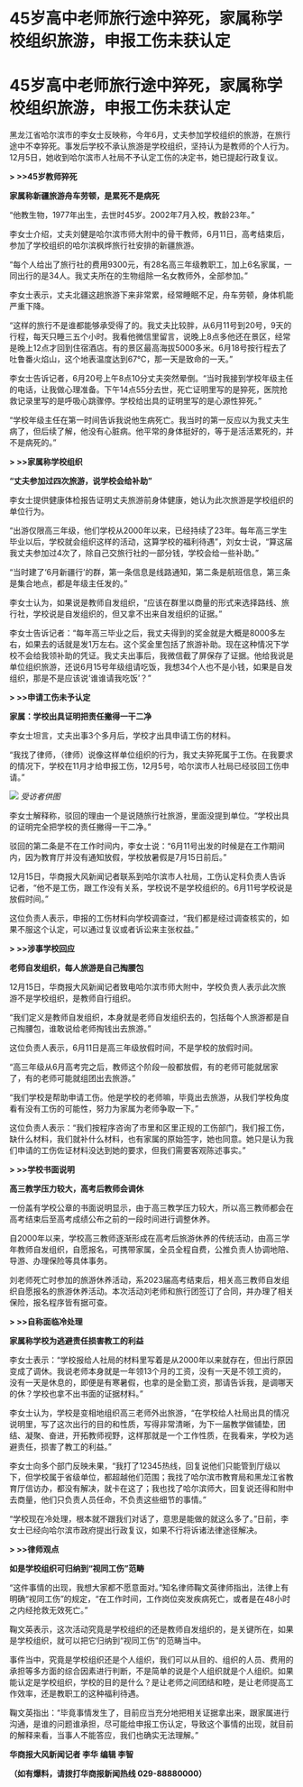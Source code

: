 # 45岁高中老师旅行途中猝死，家属称学校组织旅游，申报工伤未获认定

# 45岁高中老师旅行途中猝死，家属称学校组织旅游，申报工伤未获认定

黑龙江省哈尔滨市的李女士反映称，今年6月，丈夫参加学校组织的旅游，在旅行途中不幸猝死。事发后学校不承认旅游是学校组织，坚持认为是教师的个人行为。12月5日，她收到哈尔滨市人社局不予认定工伤的决定书，她已提起行政复议。

**> >>45岁教师猝死**

**家属称新疆旅游舟车劳顿，是累死不是病死**

“他教生物，1977年出生，去世时45岁。2002年7月入校，教龄23年。”

李女士介绍，丈夫刘健是哈尔滨市师大附中的骨干教师，6月11日，高考结束后，参加了学校组织的哈尔滨枫烨旅行社安排的新疆旅游。

“每个人给出了旅行社的费用9300元，有28名高三年级教职工，加上6名家属，一同出行的是34人。我丈夫所在的生物组除一名女教师外，全部参加。”

李女士表示，丈夫北疆这趟旅游下来非常累，经常睡眠不足，舟车劳顿，身体机能严重下降。

“这样的旅行不是谁都能够承受得了的。我丈夫比较胖，从6月11号到20号，9天的行程，每天只睡三五个小时。我看他微信里留言，说晚上8点多他还在景区，经常是晚上12点才回到住宿酒店。有的景区最高海拔5000多米。6月18号按行程去了吐鲁番火焰山，这个地表温度达到67℃，那一天是致命的一天。”

李女士告诉记者，6月20号上午8点10分丈夫突然晕倒。“当时我接到学校年级主任的电话，让我做心理准备。下午14点55分去世，死亡证明里写的是猝死，医院抢救记录里写的是呼吸心跳骤停。学校给出具的证明里写的是心源性猝死。”

“学校年级主任在第一时间告诉我说他生病死亡。我当时的第一反应以为我丈夫生病了，但后续了解，他没有心脏病。他平常的身体挺好的，等于是活活累死的，并不是病死的。”

**> >>家属称学校组织**

**“丈夫参加过四次旅游，说学校会给补助”**

李女士提供健康体检报告证明丈夫旅游前身体健康，她认为此次旅游是学校组织的单位行为。

“出游仅限高三年级，他们学校从2000年以来，已经持续了23年。每年高三学生毕业以后，学校就会组织这样的活动，这算学校的福利待遇”，刘女士说，“算这届我丈夫参加过4次了，除自己交旅行社的一部分钱，学校会给一些补助。”

“当时建了‘6月新疆行’的群，第一条信息是线路通知，第二条是航班信息，第三条是集合地点，都是年级主任发的。”

李女士认为，如果说是教师自发组织，“应该在群里以商量的形式来选择路线、旅行社，学校说是自发组织的，但又拿不出来自发组织的证据。”

李女士告诉记者：“每年高三毕业之后，我丈夫得到的奖金就是大概是8000多左右，如果去的话就是发1万左右。这个奖金里包括了旅游补助。现在这种情况下学校不会给我领补助的凭证。我丈夫出事后，我微信截了屏保存了证据。他给我说是单位组织旅游，还说6月15号年级组请吃饭，我想34个人也不是小钱，如果是自发组织，那是不是应该说‘谁谁请我吃饭’？”

**> >>申请工伤未予认定**

**家属：学校出具证明把责任撇得一干二净**

李女士坦言，丈夫出事3个多月后，学校才出具申请工伤的材料。

“我找了律师，（律师）说像这样单位组织的行为，我丈夫猝死属于工伤。在我要求的情况下，学校在11月才给申报工伤，12月5号，哈尔滨市人社局已经驳回工伤申请。”

![](https://inews.gtimg.com/om_bt/OLSGmus4tvRL5g6PlVnEZvdS8D2fPBAA4ORZdbFT_zx2UAA/1000)
_受访者供图_

李女士解释称，驳回的理由一个是说随旅行社旅游，里面没提到单位。“学校出具的证明完全把学校的责任撇得一干二净。”

驳回的第二条是不在工作时间内，李女士说：“6月11号出发的时候是在工作期间内，因为教育厅并没有通知放假，学校放暑假是7月15日前后。”

12月15日，华商报大风新闻记者联系到哈尔滨市人社局，工伤认定科负责人告诉记者，“他不是工伤，跟工作没有关系，学校说不是学校组织的。6月11号学校说是放假时间。”

这位负责人表示，申报的工伤材料向学校调查过，“我们都是经过调查核实的，如果不服这个认定，可以通过复议或者诉讼来主张权益。”

**> >>涉事学校回应**

**老师自发组织，每人旅游是自己掏腰包**

12月15日，华商报大风新闻记者致电哈尔滨市师大附中，学校负责人表示此次旅游不是学校组织，是教师自行组织。

“我们定义是教师自发组织，本身就是老师自发组织去的，包括每个人旅游都是自己掏腰包，谁敢说给老师掏钱出去旅游。”

这位负责人表示，6月11日是高三年级放假时间，不是学校的放假时间。

“高三年级从6月高考完之后，教师这个阶段一般都放假，有的老师可能就居家了，有的老师可能就组团出去旅游。”

“我们学校是帮助申请工伤。他是学校的老师嘛，毕竟出去旅游，从我们学校角度看有没有工伤的可能性，努力为家属为老师争取一下。”

这位负责人表示：“我们按程序咨询了市里和区里正规的工伤部门，我们报工伤，缺什么材料，我们就补什么材料，也有家属的原始签字，她也同意。她只是认为我们申请的工伤佐证材料没达到她的要求，但我们需要客观陈述事实。”

**> >>学校书面说明**

**高三教学压力较大，高考后教师会调休**

一份盖有学校公章的书面说明显示，由于高三教学压力较大，所以高三教师都会在高考结束后至高考成绩公布之前的一段时间进行调整休养。

自2000年以来，学校高三教师逐渐形成在高考后旅游休养的传统活动，由高三学年教师自发组织，自愿报名，可携带家属，全员全程自费，公推负责人协调地陪、导游、办理保险等具体事务。

刘老师死亡时参加的旅游休养活动，系2023届高考结束后，相关高三教师自发组织自愿报名的旅游休养活动。本次活动刘老师和旅行团签订了合同，并办理了相关保险，报名程序皆有据可查。

**> >>自称面临冷处理**

**家属称学校为逃避责任损害教工的利益**

李女士表示：“学校报给人社局的材料里写着是从2000年以来就存在，但出行原因变成了调休。我说老师本身就是一年领13个月的工资，没有一天是不领工资的，没有一天是休息的，即便是有寒暑假，也拿的是全勤工资，那请告诉我，是调哪天的休？学校也拿不出书面的证据材料。”

李女士认为，学校是变相地组织高三老师外出旅游，“在学校给人社局出具的情况说明里，写了这次出行的目的和性质，写得非常清晰，为下一届教学做铺垫，团结、凝聚、奋进，开拓教师视野，这样那就是一个工作性质，在我看来，学校为逃避责任，损害了教工的利益。”

李女士向多个部门反映未果，“我打了12345热线，回复说他们只能管到厅级以下，但学校属于省级单位，都超越他们范围；我找了哈尔滨市教育局和黑龙江省教育厅信访办，都没有解决，就卡在这了；我也找了哈尔滨师大，回复说还得和附中去商量，他们只负责人员任命，不负责这些细节的事情。”

“学校现在冷处理，根本就不跟我们对话了，意思是能做的就这么多了。”日前，李女士已经向哈尔滨市政府提出行政复议，如果不行将诉诸法律途径解决。

**> >>律师观点**

**如是学校组织可归纳到“视同工伤”范畴**

“这件事情的出现，我想大家都不愿意面对。”知名律师鞠文英律师指出，法律上有明确“视同工伤”的规定，“在工作时间，工作岗位突发疾病死亡，或者是在48小时之内经抢救无效死亡。”

鞠文英表示，这次活动究竟是学校组织的还是教师自发组织的，是关键所在，如果是学校组织，就可以把它归纳到“视同工伤”的范畴当中。

事件当中，究竟是学校组织还是个人组织，我们可以从目的、组织的人员、费用的承担等多方面的综合因素进行判断，不是简单的说是个人组织就是个人组织。如果能认定是学校组织，学校的目的是什么？是让老师之间团结和睦，是让老师提高工作效率，还是教职工的这种福利待遇。

鞠文英指出：“毕竟事情发生了，目前应当充分地把相关证据拿出来，跟家属进行沟通，是谁的问题谁承担，尽可能给申报工伤认定，导致这个事情的出现，就目前的解释来看，当事人不能答应，我们也确实无法理解。”

**华商报大风新闻记者 李华 编辑 李智**

**（如有爆料，请拨打华商报新闻热线 029-88880000）**

